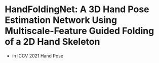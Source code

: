 # HandFoldingNet: A 3D Hand Pose Estimation Network Using Multiscale-Feature Guided Folding of a 2D Hand Skeleton

- in ICCV 2021 Hand Pose
